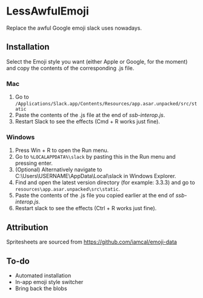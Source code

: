 # LessAwfulEmoji
Replace the awful Google emoji slack uses nowadays.

## Installation
Select the Emoji style you want (either Apple or Google, for the moment) and copy the contents of the corresponding .js file.

### Mac
1. Go to `/Applications/Slack.app/Contents/Resources/app.asar.unpacked/src/static`
2. Paste the contents of the .js file at the end of *ssb-interop.js*. 
3. Restart Slack to see the effects (Cmd + R works just fine).

### Windows
1. Press Win + R to open the Run menu. 
2. Go to `%LOCALAPPDATA%\slack` by pasting this in the Run menu and pressing enter. 
3. (Optional) Alternatively navigate to C:\Users\USERNAME\AppData\Local\slack in Windows Explorer. 
4. Find and open the latest version directory (for example: 3.3.3) and go to `resources\app.asar.unpacked\src\static`. 
5. Paste the contents of the .js file you copied earlier at the end of *ssb-interop.js*. 
6. Restart slack to see the effects (Ctrl + R works just fine).

## Attribution
Spritesheets are sourced from https://github.com/iamcal/emoji-data

## To-do
- Automated installation
- In-app emoji style switcher
- Bring back the blobs
